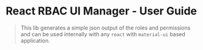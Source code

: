 # React RBAC UI Manager - User Guide


> This lib generates a simple json output of the roles and permissions and can be used internally with any `react` with `material-ui` based application.


